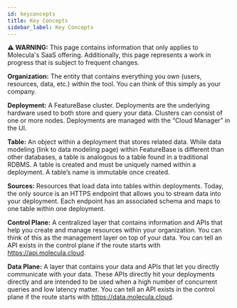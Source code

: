 ```yaml
---
id: keyconcepts
title: Key Concepts
sidebar_label: Key Concepts
---
```


 **⚠ WARNING:** This page contains information that only applies to Molecula's SaaS offering. Additionally, this page represents a work in progress that is subject to frequent changes. 

**Organization:** The entity that contains everything you own (users, resources, data, etc.) within the tool. You can think of this simply as your company.

**Deployment:** A FeatureBase cluster. Deployments are the underlying hardware used to both store and query your data. Clusters can consist of one or more nodes. Deployments are managed with the “Cloud Manager” in the UI.

**Table:** An object within a deployment that stores related data. While data modeling (link to data modeling page) within FeatureBase is different than other databases, a table is analogous to a table found in a traditional RDBMS. A table is created and must be uniquely named within a deployment. A table’s name is immutable once created.

**Sources:** Resources that load data into tables within deployments. Today, the only source is an HTTPS endpoint that allows you to stream data into your deployment. Each endpoint has an associated schema and maps to one table within one deployment.

**Control Plane:** A centralized layer that contains information and APIs that help you create and manage resources within your organization. You can think of this as the management layer on top of your data. You can tell an API exists in the control plane if the route starts with https://api.molecula.cloud.

**Data Plane:** A layer that contains your data and APIs that let you directly communicate with your data. These APIs directly hit your deployments directly and are intended to be used when a high number of concurrent queries and low latency matter. You can tell an API exists in the control plane if the route starts with https://data.molecula.cloud.
